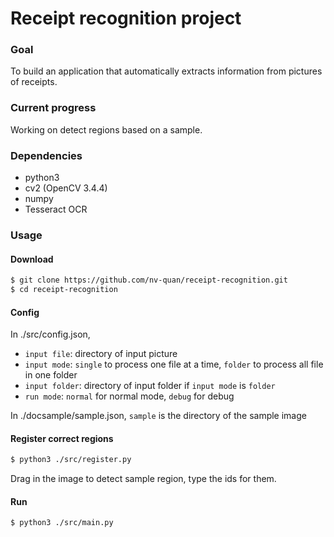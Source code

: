 # Receipt recognition project
### Goal
To build an application that automatically extracts information from pictures of receipts.
### Current progress
Working on detect regions based on a sample.
### Dependencies
* python3
* cv2 (OpenCV 3.4.4)
* numpy
* Tesseract OCR
### Usage
#### Download
```sh
$ git clone https://github.com/nv-quan/receipt-recognition.git
$ cd receipt-recognition
```
#### Config
In ./src/config.json, 
- `input file`: directory of input picture
- `input mode`: `single` to process one file at a time, `folder` to process all file in one folder
- `input folder`: directory of input folder if `input mode` is `folder`
- `run mode`: `normal` for normal mode, `debug` for debug

In ./docsample/sample.json, `sample` is the directory of the sample image
#### Register correct regions
```sh
$ python3 ./src/register.py
```
Drag in the image to detect sample region, type the ids for them.
#### Run
```
$ python3 ./src/main.py
```

